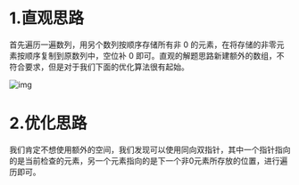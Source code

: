 # 1.直观思路

首先遍历一遍数列，用另个数列按顺序存储所有非 0 的元素，在将存储的非零元素按顺序复制到原数列中，空位补 0 即可。直观的解题思路新建额外的数组，不符合要求，但是对于我们下面的优化算法很有起始。

![img](https://aliyun-lc-upload.oss-cn-hangzhou.aliyuncs.com/LCCN-Articles/explore/%E6%95%B0%E7%BB%84%E4%B8%93%E9%A2%98/640.png)

# 2.优化思路

我们肯定不想使用额外的空间，我们发现可以使用同向双指针，其中一个指针指向的是当前检查的元素，另一个元素指向的是下一个非0元素所存放的位置，进行遍历即可。